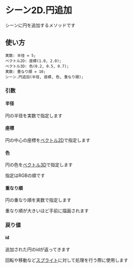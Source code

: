 # シーン2D.円追加

シーンに円を追加するメソッドです

## 使い方

```
実数: 半径 = 5;
ベクトル2D: 座標(1.0, 2.0);
ベクトル3D: 色(0.2, 0.5, 0.7);
実数: 重なり順 = 10;
シーン.円追加(半径, 座標, 色, 重なり順);
```

### 引数

#### 半径

円の半径を実数で指定します

#### 座標

円の中心の座標を[ベクトル2D](/lib/math/vec2)で指定します

#### 色

円の色を[ベクトル3D](/lib/math/vec3)で指定します

指定はRGBの順です

#### 重なり順

円の重なり順を実数で指定します

重なり順が大きいほど手前に描画されます

### 戻り値

#### id

追加された円のidが返ってきます

回転や移動など[スプライト](/lib/2d/sprite/index)に対して処理を行う際に使用します